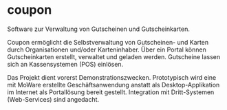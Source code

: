 # coupon
Software zur Verwaltung von Gutscheinen und Gutscheinkarten.

Coupon ermöglicht die Selbstverwaltung von Gutscheinen- und Karten durch Organisationen und/oder Karteninhaber. Über ein Portal können Gutscheinkarten erstellt, verwaltet und geladen werden. Gutscheine lassen sich an Kassensystemen (POS) einlösen.

Das Projekt dient vorerst Demonstrationszwecken. Prototypisch wird eine mit MoWare erstellte Geschäftsanwendung anstatt als Desktop-Applikation im Internet als Portallösung bereit gestellt. Integration mit Dritt-Systemen (Web-Services) sind angedacht. 

    

